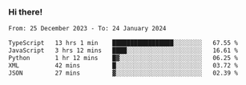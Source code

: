 ### Hi there!

<!--START_SECTION:waka-->

```txt
From: 25 December 2023 - To: 24 January 2024

TypeScript   13 hrs 1 min    █████████████████░░░░░░░░   67.55 %
JavaScript   3 hrs 12 mins   ████░░░░░░░░░░░░░░░░░░░░░   16.61 %
Python       1 hr 12 mins    █▓░░░░░░░░░░░░░░░░░░░░░░░   06.25 %
XML          42 mins         █░░░░░░░░░░░░░░░░░░░░░░░░   03.72 %
JSON         27 mins         ▓░░░░░░░░░░░░░░░░░░░░░░░░   02.39 %
```

<!--END_SECTION:waka-->
